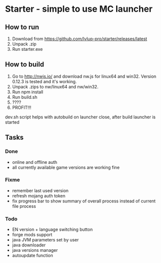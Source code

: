 # Starter - simple to use MC launcher

## How to run

1. Download from https://github.com/lvlup-pro/starter/releases/latest
2. Unpack .zip
3. Run starter.exe

## How to build

1. Go to http://nwjs.io/ and download nw.js for linux64 and win32. Version 0.12.3 is tested and it's working.
2. Unpack .zips to nw/linux64 and nw/win32.
3. Run npm install
4. Run build.sh
5. ????
6. PROFIT!!!

dev.sh script helps with autobuild on launcher close, after build launcher is started

## Tasks

### Done
 - online and offline auth
 - all currently available game versions are working fine

### Fixme
 - remember last used version
 - refresh mojang auth token
 - fix progress bar to show summary of overall process instead of current file process

### Todo
 - EN version + language switching button
 - forge mods support
 - java JVM parameters set by user
 - java downloader
 - java versions manager
 - autoupdate function